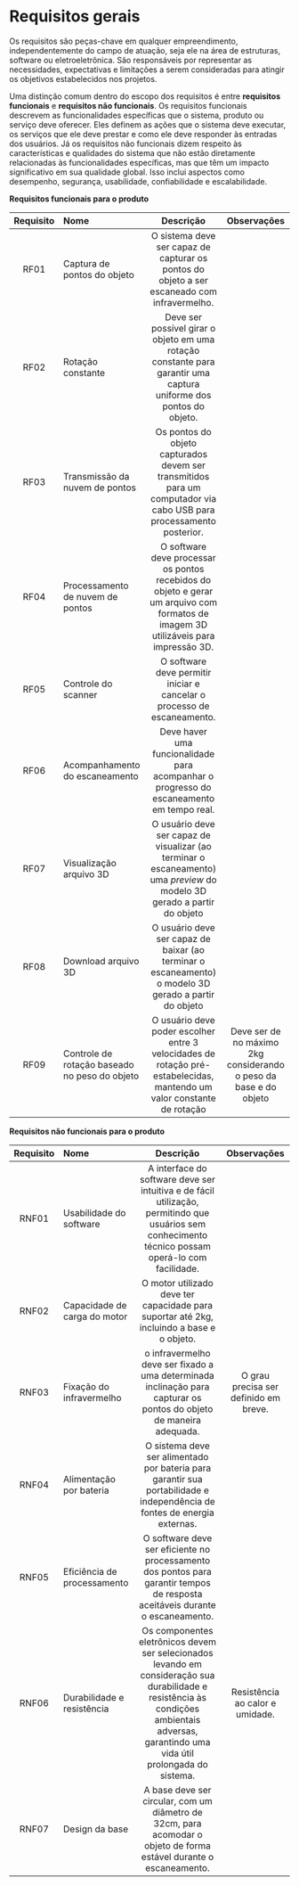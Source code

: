 # Requisitos gerais

Os requisitos são peças-chave em qualquer empreendimento, independentemente do campo de atuação, seja ele na área de estruturas, software ou eletroeletrônica. São responsáveis por representar as necessidades, expectativas e limitações a serem consideradas para atingir os objetivos estabelecidos nos projetos.

Uma distinção comum dentro do escopo dos requisitos é entre **requisitos funcionais** e **requisitos não funcionais**. Os requisitos funcionais descrevem as funcionalidades específicas que o sistema, produto ou serviço deve oferecer. Eles definem as ações que o sistema deve executar, os serviços que ele deve prestar e como ele deve responder às entradas dos usuários. Já os requisitos não funcionais dizem respeito às características e qualidades do sistema que não estão diretamente relacionadas às funcionalidades específicas, mas que têm um impacto significativo em sua qualidade global. Isso inclui aspectos como desempenho, segurança, usabilidade, confiabilidade e escalabilidade.

**Requisitos funcionais para o produto**

| Requisito | Nome | Descrição | Observações |
|:---------:| :--- |:---------:|:-----------:|
| RF01 | Captura de pontos do objeto  | O sistema deve ser capaz de capturar os pontos do objeto a ser escaneado com infravermelho. |             |
| RF02 | Rotação constante  | Deve ser possível girar o objeto em uma rotação constante para garantir uma captura uniforme dos pontos do objeto. |             |
| RF03 | Transmissão da nuvem de pontos  | Os pontos do objeto capturados devem ser transmitidos para um computador via cabo USB para processamento posterior. |             |
| RF04 | Processamento de nuvem de pontos  | O software deve processar os pontos recebidos do objeto e gerar um arquivo com formatos de imagem 3D utilizáveis para impressão 3D. |             |
| RF05 | Controle do scanner  | O software deve permitir iniciar e cancelar o processo de escaneamento. |             |
| RF06 | Acompanhamento do escaneamento  | Deve haver uma funcionalidade para acompanhar o progresso do escaneamento em tempo real. |             |
| RF07 | Visualização arquivo 3D  | O usuário deve ser capaz de visualizar (ao terminar o escaneamento) uma *preview* do modelo 3D gerado a partir do objeto |             |
| RF08 | Download arquivo 3D  | O usuário deve ser capaz de baixar (ao terminar o escaneamento) o modelo 3D gerado a partir do objeto |             |
| RF09 | Controle de rotação baseado no peso do objeto  | O usuário deve poder escolher entre 3 velocidades de rotação pré-estabelecidas, mantendo um valor constante de rotação | Deve ser de no máximo 2kg considerando o peso da base e do objeto |

**Requisitos não funcionais para o produto**

| Requisito | Nome | Descrição | Observações |
|:---------:| :--- |:---------:|:-----------:|
| RNF01 | Usabilidade do software  | A interface do software deve ser intuitiva e de fácil utilização, permitindo que usuários sem conhecimento técnico possam operá-lo com facilidade.|             |
| RNF02 | Capacidade de carga do motor  | O motor utilizado deve ter capacidade para suportar até 2kg, incluindo a base e o objeto. |             |
| RNF03 | Fixação do infravermelho  | o infravermelho deve ser fixado a uma determinada inclinação para capturar os pontos do objeto de maneira adequada. | O grau precisa ser definido em breve. |
| RNF04 | Alimentação por bateria  | O sistema deve ser alimentado por bateria para garantir sua portabilidade e independência de fontes de energia externas. |             |
| RNF05 | Eficiência de processamento  | O software deve ser eficiente no processamento dos pontos para garantir tempos de resposta aceitáveis durante o escaneamento.  |             |
| RNF06 | Durabilidade e resistência  | Os componentes eletrônicos devem ser selecionados levando em consideração sua durabilidade e resistência às condições ambientais adversas, garantindo uma vida útil prolongada do sistema. | Resistência ao calor e umidade. |
| RNF07 | Design da base | A base deve ser circular, com um diâmetro de 32cm, para acomodar o objeto de forma estável durante o escaneamento. |     |
